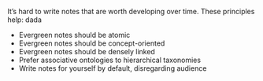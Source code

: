 It’s hard to write notes that are worth developing over time. These principles help:
dada
- Evergreen notes should be atomic
- Evergreen notes should be concept-oriented
- Evergreen notes should be densely linked
- Prefer associative ontologies to hierarchical taxonomies
- Write notes for yourself by default, disregarding audience


